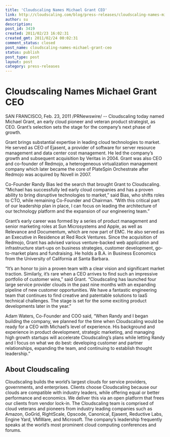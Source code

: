 ```yaml
---
title: 'Cloudscaling Names Michael Grant CEO'
link: http://cloudscaling.com/blog/press-releases/cloudscaling-names-michael-grant-ceo/
author: su
description: 
post_id: 3419
created: 2011/02/23 16:02:31
created_gmt: 2011/02/24 00:02:31
comment_status: closed
post_name: cloudscaling-names-michael-grant-ceo
status: publish
post_type: post
layout: post
category: press-releases
---
```


# Cloudscaling Names Michael Grant CEO

SAN FRANCISCO, Feb. 23, 2011 /PRNewswire/ -- Cloudscaling today named Michael Grant, an early cloud pioneer and veteran product strategist, as CEO. Grant’s selection sets the stage for the company’s next phase of growth.

Grant brings substantial expertise in leading cloud technologies to market. He served as CEO of Ejasent, a provider of software for server resource management and data center cost management. He led the company’s growth and subsequent acquisition by Veritas in 2004. Grant was also CEO and co-founder of Redmojo, a heterogeneous virtualization management company which later became the core of PlateSpin Orchestrate after Redmojo was acquired by Novell in 2007.

Co-Founder Randy Bias led the search that brought Grant to Cloudscaling. “Michael has successfully led early cloud companies and has a proven ability to bring disruptive technologies to market,” said Bias, who shifts roles to CTO, while remaining Co-Founder and Chairman. “With this critical part of our leadership plan in place, I can focus on leading the architecture of our technology platform and the expansion of our engineering team.”

Grant’s early career was formed by a series of product management and senior marketing roles at Sun Microsystems and Apple, as well as Relevance and Documentum, which are now part of EMC. He also served as an Executive in Residence at Red Rock Ventures. Since the acquisition of Redmojo, Grant has advised various venture-backed web application and infrastructure start-ups on business strategies, customer development, go-to-market plans and fundraising. He holds a B.A. in Business Economics from the University of California at Santa Barbara.

“It’s an honor to join a proven team with a clear vision and significant market traction. Similarly, it’s rare when a CEO arrives to find such an impressive portfolio of customer wins,” said Grant. “Cloudscaling has launched four large service provider clouds in the past nine months with an expanding pipeline of new customer opportunities. We have a fantastic engineering team that continues to find creative and patentable solutions to IaaS technical challenges. The stage is set for the some exciting product developments later in the year.”

Adam Waters, Co-Founder and COO said, “When Randy and I began building the company, we planned for the time when Cloudscaling would be ready for a CEO with Michael’s level of experience. His background and experience in product development, strategic marketing, and managing high growth startups will accelerate Cloudscaling’s plans while letting Randy and I focus on what we do best: developing customer and partner relationships, expanding the team, and continuing to establish thought leadership.”

## About Cloudscaling

Cloudscaling builds the world’s largest clouds for service providers, governments, and enterprises. Clients choose Cloudscaling because our clouds are compatible with industry leaders, while offering equal or better performance and economics. We deliver this via an open platform that frees our clients from vendor lock-in. The Cloudscaling team is comprised of cloud veterans and pioneers from industry leading companies such as Amazon, GoGrid, RightScale, Opscode, Canonical, Ejasent, Reductive Labs, Engine Yard, VMWare, and Microsoft. The company’s leadership frequently speaks at the world’s most prominent cloud computing conferences and forums.
